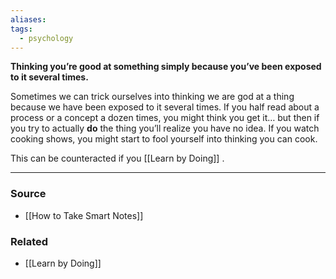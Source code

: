 ```yaml
---
aliases: 
tags:
  - psychology
---
```

**Thinking you’re good at something simply because you’ve been exposed to it several times.**

Sometimes we can trick ourselves into thinking we are god at a thing because we have been exposed to it several times. If you half read about a process or a concept a dozen times, you might think you get it… but then if you try to actually **do** the thing you’ll realize you have no idea. If you watch cooking shows, you might start to fool yourself into thinking you can cook.

This can be counteracted if you [[Learn by Doing]] .

---

### Source
- [[How to Take Smart Notes]]

### Related
- [[Learn by Doing]]